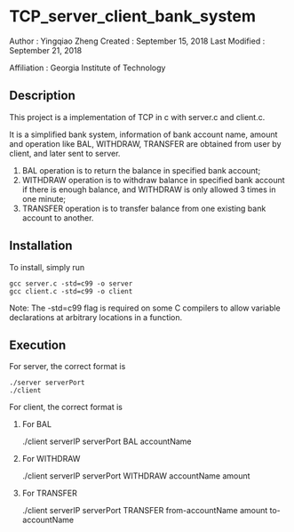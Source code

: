 # TCP_server_client_bank_system

Author          : Yingqiao Zheng
Created         : September 15, 2018
Last Modified   : September 21, 2018

Affiliation          : Georgia Institute of Technology


Description
-------------

This project is a implementation of TCP in c with server.c and client.c.

It is a simplified bank system, information of bank account name, amount and operation like BAL, WITHDRAW, TRANSFER are obtained from user by client, and later sent to server. 

1. BAL operation is to return the balance in specified bank account;
2. WITHDRAW operation is to withdraw balance in specified bank account if there is enough 	balance, and WITHDRAW is only allowed 3 times in one minute;
3. TRANSFER operation is to transfer balance from one existing bank account to another.



Installation
------------

To install, simply run

    gcc server.c -std=c99 -o server
    gcc client.c -std=c99 -o client

Note: The -std=c99 flag is required on some C compilers
to allow variable declarations at arbitrary locations in
a function.


Execution
-----------

For server, the correct format is

    ./server serverPort
    ./client


For client, the correct format is

1. For BAL

     ./client serverIP serverPort BAL accountName 

2. For WITHDRAW

	./client serverIP serverPort WITHDRAW accountName amount

3. For TRANSFER

	./client serverIP serverPort TRANSFER from-accountName amount to-accountName



